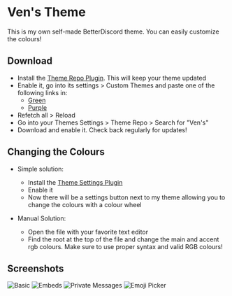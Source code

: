 # Ven's Theme

This is my own self-made BetterDiscord theme. You can easily customize the colours!

## Download

- Install the [Theme Repo Plugin](https://betterdiscord.net/ghdl?url=https://raw.githubusercontent.com/mwittrien/BetterDiscordAddons/master/Plugins/ThemeRepo/ThemeRepo.plugin.js). This will keep your theme updated
- Enable it, go into its settings > Custom Themes and paste one of the following links in:
  - [Green](https://raw.githubusercontent.com/Mattis6666/BetterDiscord-Themes/master/VensGreen.theme.css)
  - [Purple](https://raw.githubusercontent.com/Mattis6666/BetterDiscord-Themes/master/VensPurple.theme.css)
- Refetch all > Reload
- Go into your Themes Settings > Theme Repo > Search for "Ven's"
- Download and enable it. Check back regularly for updates!

## Changing the Colours

- Simple solution:
  - Install the [Theme Settings Plugin](https://github.com/mwittrien/BetterDiscordAddons/tree/master/Plugins/ThemeSettings)
  - Enable it
  - Now there will be a settings button next to my theme allowing you to change the colours with a colour wheel
- Manual Solution:

  - Open the file with your favorite text editor
  - Find the root at the top of the file and change the main and accent rgb colours. Make sure to use proper syntax and valid RGB colours!

## Screenshots

![Basic](https://raw.githubusercontent.com/Mattis6666/BetterDiscord-Themes/master/Screenshots/Purple1.png)
![Embeds](https://raw.githubusercontent.com/Mattis6666/BetterDiscord-Themes/master/Screenshots/Purple2.png)
![Private Messages](https://raw.githubusercontent.com/Mattis6666/BetterDiscord-Themes/master/Screenshots/Purple3.png)
![Emoji Picker](https://raw.githubusercontent.com/Mattis6666/BetterDiscord-Themes/master/Screenshots/Purple4.png)

